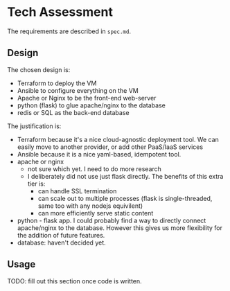 # Tech Assessment

The requirements are described in `spec.md`.

## Design

The chosen design is:

* Terraform to deploy the VM
* Ansible to configure everything on the VM
* Apache or Nginx to be the front-end web-server
* python (flask) to glue apache/nginx to the database
* redis or SQL as the back-end database

The justification is:

* Terraform because it's a nice cloud-agnostic deployment tool.
  We can easily move to another provider, or add other PaaS/IaaS services
* Ansible because it is a nice yaml-based, idempotent tool.
* apache or nginx
  * not sure which yet. I need to do more research
  * I deliberately did not use just flask directly. The benefits of this extra tier is:
    * can handle SSL termination
    * can scale out to multiple processes (flask is single-threaded, same too with any nodejs equivilent)
    * can more efficiently serve static content
* python - flask app. I could probably find a way to directly connect apache/nginx to the database. However this gives us more flexibility for the addition of future features.
* database: haven't decided yet.

## Usage

TODO: fill out this section once code is written.
